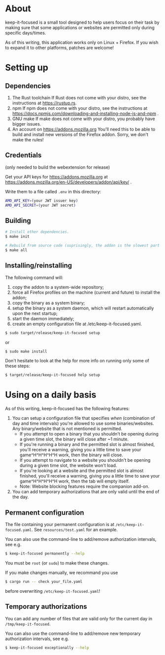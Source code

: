 # About

keep-it-focused is a small tool designed to help users focus on their task by making sure
that some applications or websites are permitted only during specific days/times.

As of this writing, this application works only on Linux + Firefox. If you wish to expand
it to other platforms, patches are welcome!

# Setting up

## Dependencies

1. The Rust toolchain
    If Rust does not come with your distro, see the instructions at https://rustup.rs.
2. npm
    If npm does not come with your distro, see the instructions at https://docs.npmjs.com/downloading-and-installing-node-js-and-npm .
3. GNU make
    If make does not come with your distro, you probably have bigger issues.
4. An account on https://addons.mozilla.org
    You'll need this to be able to build and install new versions of the Firefox addon. Sorry, we don't make the rules!

## Credentials

(only needed to build the webextension for release)

Get your API keys for https://addons.mozilla.org at https://addons.mozilla.org/en-US/developers/addon/api/key/ .

Write them to a file called `.env` in this directory:

```sh
AMO_API_KEY=(your JWT issuer key)
AMO_API_SECRET=(your JWT secret)
```


## Building

```sh
# Install other dependencies.
$ make init

# Rebuild from source code (suprisingly, the addon is the slowest part to build).
$ make all
```

## Installing/reinstalling

The following command will:

1. copy the addon to a system-wide repository;
2. force all Firefox profiles on the machine (current and future) to install the addon;
3. copy the binary as a system binary;
4. setup the binary as a system daemon, which will restart automatically upon the next startup;
5. start the daemon immediately;
6. create an empty configuration file at /etc/keep-it-focused.yaml.

```sh
$ sudo target/release/keep-it-focused setup
```

or

```sh
$ sudo make install
```

Don't hesitate to look at the help for more info on running only some of these steps:

```sh
$ target/release/keep-it-focused help setup
```

# Using on a daily basis

As of this writing, keep-it-focused has the following features:

1. You can setup a configuration file that specifies _when_ (combination of day and time intervals) you're allowed to use some binaries/websites. Any binary/website that is not mentioned is permitted.
    - If you attempt to open a binary that you shouldn't be opening during a given time slot, the binary will close after ~1 minute.
    - If you're running a binary and the permitted slot is almost finished, you'll receive a warning, giving you a little time to save your game^H^H^H^H^H work, then the binary will close.
    - If you attempt to navigate to a website you shouldn't be opening during a given time slot, the website won't load.
    - If you're looking at a website and the permitted slot is almost finished, you'll receive a warning, giving you a little time to save your game^H^H^H^H^H work, then the tab will empty itself.
    - Note: Website blocking features require the companion add-on.
2. You can add temporary authorizations that are only valid until the end of the day.

## Permanent configuration

The file containing your permanent configuration is at `/etc/keep-it-focused.yaml`. See `resources/test.yaml` for an example.

You can also use the command-line to add/remove authorization intervals, see e.g.

```sh
$ keep-it-focused permanently --help
```

You must be `root` (or `sudo`) to make these changes.

If you make changes manually, we recommand you use

```sh
$ cargo run -- check your_file.yaml
```

before overwriting `/etc/keep-it-focused.yaml`!

## Temporary authorizations

You can add any number of files that are valid only for the current day in `/tmp/keep-it-focused`.

You can also use the command-line to add/remove new temporary authorization intervals, see e.g.

```sh
$ keep-it-focused exceptionally --help
```

